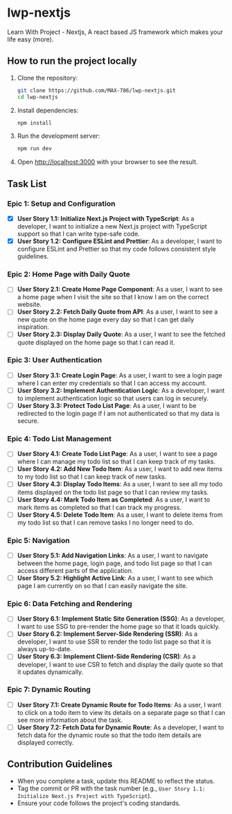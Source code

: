 # lwp-nextjs
Learn With Project - Nextjs, A react based JS framework which makes your life easy (more).

## How to run the project locally

1. Clone the repository:
    ```sh
    git clone https://github.com/MAX-786/lwp-nextjs.git
    cd lwp-nextjs
    ```

2. Install dependencies:
    ```sh
    npm install
    ```

3. Run the development server:
    ```sh
    npm run dev
    ```

4. Open [http://localhost:3000](http://localhost:3000) with your browser to see the result.

## Task List

### Epic 1: Setup and Configuration
- [x] **User Story 1.1: Initialize Next.js Project with TypeScript**: As a developer, I want to initialize a new Next.js project with TypeScript support so that I can write type-safe code.
- [x] **User Story 1.2: Configure ESLint and Prettier**: As a developer, I want to configure ESLint and Prettier so that my code follows consistent style guidelines.

### Epic 2: Home Page with Daily Quote
- [ ] **User Story 2.1: Create Home Page Component**: As a user, I want to see a home page when I visit the site so that I know I am on the correct website.
- [ ] **User Story 2.2: Fetch Daily Quote from API**: As a user, I want to see a new quote on the home page every day so that I can get daily inspiration.
- [ ] **User Story 2.3: Display Daily Quote**: As a user, I want to see the fetched quote displayed on the home page so that I can read it.

### Epic 3: User Authentication
- [ ] **User Story 3.1: Create Login Page**: As a user, I want to see a login page where I can enter my credentials so that I can access my account.
- [ ] **User Story 3.2: Implement Authentication Logic**: As a developer, I want to implement authentication logic so that users can log in securely.
- [ ] **User Story 3.3: Protect Todo List Page**: As a user, I want to be redirected to the login page if I am not authenticated so that my data is secure.

### Epic 4: Todo List Management
- [ ] **User Story 4.1: Create Todo List Page**: As a user, I want to see a page where I can manage my todo list so that I can keep track of my tasks.
- [ ] **User Story 4.2: Add New Todo Item**: As a user, I want to add new items to my todo list so that I can keep track of new tasks.
- [ ] **User Story 4.3: Display Todo Items**: As a user, I want to see all my todo items displayed on the todo list page so that I can review my tasks.
- [ ] **User Story 4.4: Mark Todo Item as Completed**: As a user, I want to mark items as completed so that I can track my progress.
- [ ] **User Story 4.5: Delete Todo Item**: As a user, I want to delete items from my todo list so that I can remove tasks I no longer need to do.

### Epic 5: Navigation
- [ ] **User Story 5.1: Add Navigation Links**: As a user, I want to navigate between the home page, login page, and todo list page so that I can access different parts of the application.
- [ ] **User Story 5.2: Highlight Active Link**: As a user, I want to see which page I am currently on so that I can easily navigate the site.

### Epic 6: Data Fetching and Rendering
- [ ] **User Story 6.1: Implement Static Site Generation (SSG)**: As a developer, I want to use SSG to pre-render the home page so that it loads quickly.
- [ ] **User Story 6.2: Implement Server-Side Rendering (SSR)**: As a developer, I want to use SSR to render the todo list page so that it is always up-to-date.
- [ ] **User Story 6.3: Implement Client-Side Rendering (CSR)**: As a developer, I want to use CSR to fetch and display the daily quote so that it updates dynamically.

### Epic 7: Dynamic Routing
- [ ] **User Story 7.1: Create Dynamic Route for Todo Items**: As a user, I want to click on a todo item to view its details on a separate page so that I can see more information about the task.
- [ ] **User Story 7.2: Fetch Data for Dynamic Route**: As a developer, I want to fetch data for the dynamic route so that the todo item details are displayed correctly.

## Contribution Guidelines

- When you complete a task, update this README to reflect the status.
- Tag the commit or PR with the task number (e.g., `User Story 1.1: Initialize Next.js Project with TypeScript`).
- Ensure your code follows the project's coding standards.